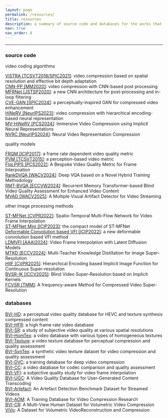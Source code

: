 ```yaml
---
layout: page
permalink: /resources/
title: resources
description: a summary of source code and databases for the works that I have contributed to.
nav: true
nav_order: 8
---
```


---

### source code

video coding algorithms

[ViSTRA [TCSVT2018/SPIC2021]](https://github.com/fan-aaron-zhang/vistra): video compression based on spatial resolution and effective bit depth adaptation<br>
[CNN-PP [MM2020]](https://github.com/fan-aaron-zhang/vistra): video compression with CNN-based post processing<br>
[MFRNet [JSTSP2020]](https://github.com/fan-aaron-zhang/mfrnet): a new CNN architecture for post-processing and in-loop filtering<br>
[CVE-GAN [SPIC2024]](https://github.com/fan-aaron-zhang/cvegan): a perceptually-inspired GAN for compressed video enhancement<br>
[HiNeRV [NeurIPS2023]](https://github.com/hmkx/HiNeRV): video compression with hierarchical encoding-based neural representation<br>
[MV-HiNeRV [PCS2024]](https://github.com/hmkx/HiNeRV): Immersive Video Compression using Implicit Neural Representations<br>
[NVRC [NeurIPS2024]](https://github.com/hmkx/NVRC): Neural Video Representation Compression<br>

quality models

[FRQM [ICIP2017]](https://vilab.blogs.bristol.ac.uk/files/2019/07/FRQM_code.zip): a frame rate dependent video quality metric<br>
[PVM [TCSVT2015]](/assets/zips/PVM_code.zip): a perception-based video metric<br>
[FloLPIPS [PCS2022]](https://github.com/danier97/flolpips): A Bespoke Video Quality Metric for Frame Interpoation<br>
[RankDVQA [WACV2024]](https://github.com/ChenFeng-Bristol/RankDVQA_release): Deep VQA based on a Novel Hybrid Training Methodology<br>
[RMT-BVQA [ECCVW2024]](https://github.com/jasminepp/RMTBVQA): Recurrent Memory Transformer-based Blind Video Quality Assessment for Enhanced Video Content<br>
[MVAD [WACV2025]](https://github.com/ChenFeng-Bristol/MVAD): A Multiple Visual Artifact Detector for Video Streaming<br>

other image processing methods

[ST-MFNet [CVPR2022]](https://github.com/danier97/ST-MFNet): Spatio-Temporal Multi-Flow Network for Video Frame Interpolation<br>
[ST-MFNet Mini [ICIP2023]](https://github.com/crispianm/ST-MFNet-Mini): the compact model of ST-MFNet<br>
[Deformable Convolution based VFI [ICIP2022]](https://github.com/danier97/EDC): a new deformable convolution based VFI method<br>
[LDMVFI [AAAI2024]](https://github.com/danier97/LDMVFI): Video Frame Interpolation with Latent Diffusion Models<br>
[MTKD [ECCV2024]](https://github.com/YuxuanJJ/MTKD): Multi-Teacher Knowledge Distillation for Image Super-Resolution<br>
[HIIF [CVPR2025]](https://github.com/YuxuanJJ/HIIF): Hierarchical Encoding based Implicit Image Function for Continuous Super-resolution<br>
[BVSR-IK [ICCV2025]](https://github.com/QZ1-boy/BVSR-IK): Blind Video Super-Resolution based on Implicit Kernels<br>
[FCVSR [TMM]](https://github.com/QZ1-boy/FCVSR): A frequency-aware Method for Compressed Video Super-Resolution<br>


### databases

[BVI-HD](../../BVI-HD): a perceptual video quality database for HEVC and texture synthesis compressed content<br>
[BVI-HFR](../../BVI-HFR): a high frame rate video database<br>
[BVI-SR](../../BVI-SR): a study of subjective video quality at various spatial resolutions<br>
[BVI-HomTex](../../BVI-HD): a video database with various types of homogeneous textures<br>
[BVI-Texture](https://data.bris.ac.uk/datasets/1if54ya4xpph81fbo1gkpk5kk4/): a video texture database for perceptual compression and quality assessment<br>
[BVI-SynTex](httphttps://data.bris.ac.uk/data/dataset/1if54ya4xpph81fbo1gkpk5kk4): a synthetic video texture dataset for video compression and quality assessment<br>
[BVI-DVC](../../BVI-DVC): a training database for deep video compression<br>
[BVI-CC](../../BVI-CC): a video database for codec comparison and quality assessment<br>
[BVI-VFI](https://github.com/danier97/BVI-VFI-database): a subjective quality study for video frame interpolation<br>
[BVI-UGC](https://zihaoq1.github.io/BVI-UGC/): A Video Quality Database for User-Generated Content Transcoding<br>
[BVI-Artefact](https://chenfeng-bristol.github.io/BVI-Artefact/): An Artefact Detection Benchmark Dataset for Streamed Videos<br>
[BVI-AOM](https://github.com/fan-aaron-zhang/bvi-aom): A Training Database for Video Compression Research<br>
[BVI-CR](https://github.com/fan-aaron-zhang/bvi-cr): A Multi-View Human Dataset for Volumetric Video Compression<br>
[ViVo](https://vivo-bvicr.github.io/): A Dataset for Volumetric VideoReconstruction and Compression<br>